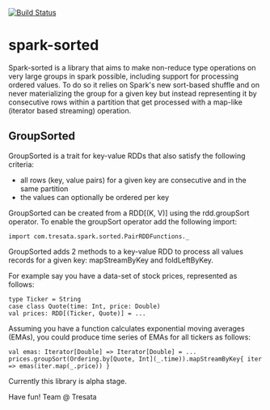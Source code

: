 [![Build Status](https://travis-ci.org/tresata/spark-sorted.svg?branch=master)](https://travis-ci.org/tresata/spark-sorted)

# spark-sorted
Spark-sorted is a library that aims to make non-reduce type operations on very large groups in spark possible, including support for processing ordered values.  To do so it relies on Spark's new sort-based shuffle and on never materializing the group for a given key but instead representing it by consecutive rows within a partition that get processed with a map-like (iterator based streaming) operation.

## GroupSorted
GroupSorted is a trait for key-value RDDs that also satisfy the following criteria:
* all rows (key, value pairs) for a given key are consecutive and in the same partition
* the values can optionally be ordered per key

GroupSorted can be created from a RDD[(K, V)] using the rdd.groupSort operator. To enable the groupSort operator add the following import:
```
import com.tresata.spark.sorted.PairRDDFunctions._
```

GroupSorted adds 2 methods to a key-value RDD to process all values records for a given key: mapStreamByKey and foldLeftByKey.

For example say you have a data-set of stock prices, represented as follows:
```
type Ticker = String
case class Quote(time: Int, price: Double)
val prices: RDD[(Ticker, Quote)] = ...
```
Assuming you have a function calculates exponential moving averages (EMAs), you could produce time series of EMAs for all tickers as follows:
```
val emas: Iterator[Double] => Iterator[Double] = ...
prices.groupSort(Ordering.by[Quote, Int](_.time)).mapStreamByKey{ iter => emas(iter.map(_.price)) }
```

Currently this library is alpha stage.

Have fun!
Team @ Tresata
